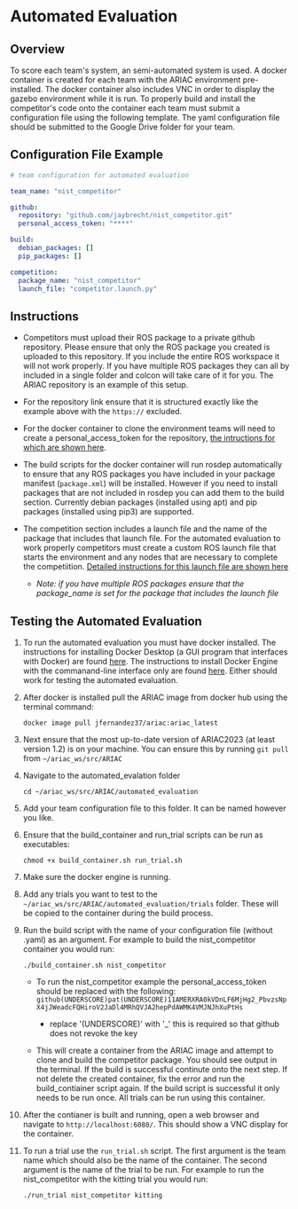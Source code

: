 # Automated Evaluation 

## Overview

To score each team's system, an semi-automated system is used. A docker container is created for each team with the ARIAC environment pre-installed. The docker container also includes VNC in order to display the gazebo environment while it is run. To properly build and install the competitor's code onto the container each team must submit a configuration file using the following template. The yaml configuration file should be submitted to the Google Drive folder for your team.

## Configuration File Example

``` yaml
# team configuration for automated evaluation

team_name: "nist_competitor"

github:
  repository: "github.com/jaybrecht/nist_competitor.git"
  personal_access_token: "****"

build:
  debian_packages: []
  pip_packages: []

competition:
  package_name: "nist_competitor"
  launch_file: "competitor.launch.py"
```

## Instructions
- Competitors must upload their ROS package to a private github repository. Please ensure that only the ROS package you created is uploaded to this repository. If you include the entire ROS workspace it will not work properly. If you have multiple ROS packages they can all by included in a single folder and colcon will take care of it for you. The ARIAC repository is an example of this setup. 

- For the repository link ensure that it is structured exactly like the example above with the `https://` excluded. 

- For the docker container to clone the environment teams will need to create a personal_access_token for the repository, [the intructions for which are shown here](creating_a_personal_access_token.md).

- The build scripts for the docker container will run rosdep automatically to ensure that any ROS packages you have included in your package manifest (`package.xml`) will be installed. However if you need to install packages that are not included in rosdep you can add them to the build section. Currently debian packages (installed using apt) and pip packages (installed using pip3) are supported. 

- The competition section includes a launch file and the name of the package that includes that launch file. For the automated evaluation to work properly competitors must create a custom ROS launch file that starts the environment and any nodes that are necessary to complete the competiition. [Detailed instructions for this launch file are shown here](competition_launch.md)
    - *Note: if you have multiple ROS packages ensure that the package_name is set for the package that includes the launch file*

## Testing the Automated Evaluation

1. To run the automated evaluation you must have docker installed. The instructions for installing Docker Desktop (a GUI program that interfaces with Docker) are found [here](https://docs.docker.com/desktop/install/ubuntu/). The instructions to install Docker Engine with the commanand-line interface only are found [here](https://docs.docker.com/engine/install/ubuntu/). Either should work for testing the automated evaluation.

2. After docker is installed pull the ARIAC image from docker hub using the terminal command:

    `docker image pull jfernandez37/ariac:ariac_latest`

3. Next ensure that the most up-to-date version of ARIAC2023 (at least version 1.2) is on your machine. You can ensure this by running `git pull` from `~/ariac_ws/src/ARIAC`

4. Navigate to the automated_evalation folder

    `cd ~/ariac_ws/src/ARIAC/automated_evaluation`

5. Add your team configuration file to this folder. It can be named however you like.

6. Ensure that the build_container and run_trial scripts can be run as executables:

    `chmod +x build_container.sh run_trial.sh`

7. Make sure the docker engine is running.

8. Add any trials you want to test to the `~/ariac_ws/src/ARIAC/automated_evaluation/trials` folder. These will be copied to the container during the build process.

9. Run the build script with the name of your configuration file (without .yaml) as an argument. For example to build the nist_competitor container you would run:

    `./build_container.sh nist_competitor`

    - To run the nist_competitor example the personal_access_token should be replaced with the following: `github(UNDERSCORE)pat(UNDERSCORE)11AMERXRA0kVDnLF6MjHg2_PbvzsNpX4jJWeadcFQHiroV2JaDl4MRhQVJA2hepPdAWMK4VMJNJhXuPtHs`

        - replace '(UNDERSCORE)' with '_' this is required so that github does not revoke the key

    - This will create a container from the ARIAC image and attempt to clone and build the competitor package. You should see output in the terminal. If the build is successful continute onto the next step. If not delete the created container, fix the error and run the build_contiainer script again. If the build script is successful it only needs to be run once. All trials can be run using this container. 

10. After the contianer is built and running, open a web browser and navigate to `http://localhost:6080/`. This should show a VNC display for the container. 

11. To run a trial use the `run_trial.sh` script. The first argument is the team name which should also be the name of the container. The second argument is the name of the trial to be run. For example to run the nist_competitor with the kitting trial you would run:

    `./run_trial nist_competitor kitting`

